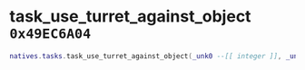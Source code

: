# task_use_turret_against_object `0x49EC6A04`

```lua
natives.tasks.task_use_turret_against_object(_unk0 --[[ integer ]], _unk1 --[[ integer ]], _unk2 --[[ integer ]], _unk3 --[[ integer ]])
```